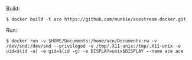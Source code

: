 Build:

    $ docker build -t ace https://github.com/munkie/acestream-docker.git

Run:

    $ docker run -v $HOME/Documents:/home/ace/Documents:rw -v /dev/snd:/dev/snd --privileged -v /tmp/.X11-unix:/tmp/.X11-unix -e uid=$(id -u) -e gid=$(id -g) -e DISPLAY=unix$DISPLAY --name ace ace
